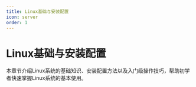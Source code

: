 ```yaml
---
title: Linux基础与安装配置
icon: server
order: 1
---
```


# Linux基础与安装配置

本章节介绍Linux系统的基础知识、安装配置方法以及入门级操作技巧，帮助初学者快速掌握Linux系统的基本使用。
